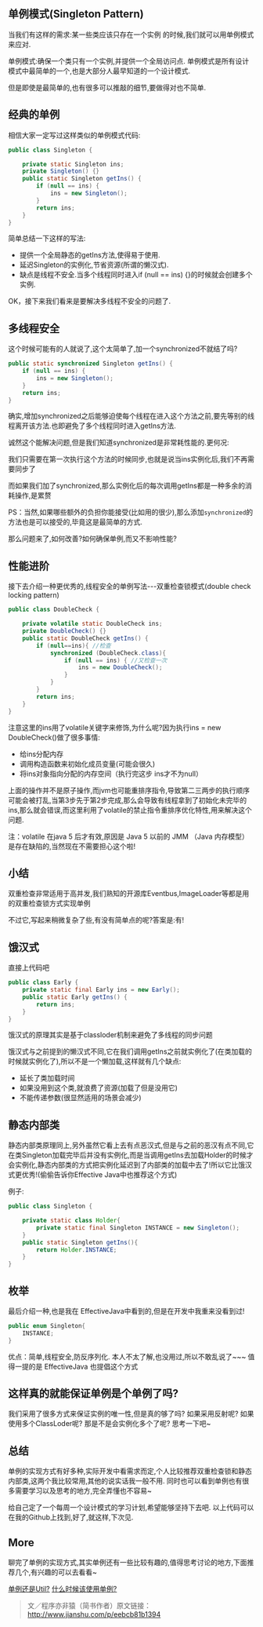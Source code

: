 ## **单例模式(Singleton Pattern)**
当我们有这样的需求:某一些类应该只存在一个实例 的时候,我们就可以用单例模式来应对.

单例模式:确保一个类只有一个实例,并提供一个全局访问点.
单例模式是所有设计模式中最简单的一个,也是大部分人最早知道的一个设计模式.

但是即使是最简单的,也有很多可以推敲的细节,要做得对也不简单.

## **经典的单例**
相信大家一定写过这样类似的单例模式代码:

```java
public class Singleton {

    private static Singleton ins;
    private Singleton() {}
    public static Singleton getIns() {
        if (null == ins) {
            ins = new Singleton();
        }
        return ins;
    }
}
```

简单总结一下这样的写法:

- 提供一个全局静态的getIns方法,使得易于使用.
- 延迟Singleton的实例化,节省资源(所谓的懒汉式).
- 缺点是线程不安全.当多个线程同时进入if (null == ins) {}的时候就会创建多个实例.

OK，接下来我们看来是要解决多线程不安全的问题了.

## **多线程安全**
这个时候可能有的人就说了,这个太简单了,加一个synchronized不就结了吗?

```java
public static synchronized Singleton getIns() {
    if (null == ins) {
        ins = new Singleton();
    }
    return ins;
}
```

确实,增加synchronized之后能够迫使每个线程在进入这个方法之前,要先等别的线程离开该方法.也即避免了多个线程同时进入getIns方法.

诚然这个能解决问题,但是我们知道synchronized是非常耗性能的.更何况:

我们只需要在第一次执行这个方法的时候同步,也就是说当ins实例化后,我们不再需要同步了

而如果我们加了synchronized,那么实例化后的每次调用getIns都是一种多余的消耗操作,是累赘

PS：当然,如果哪些额外的负担你能接受(比如用的很少),那么添加`synchronized`的方法也是可以接受的,毕竟这是最简单的方式.

那么问题来了,如何改善?如何确保单例,而又不影响性能?

## **性能进阶**
接下去介绍一种更优秀的,线程安全的单例写法---双重检查锁模式(double check locking pattern)

```java
public class DoubleCheck {

    private volatile static DoubleCheck ins;
    private DoubleCheck() {}
    public static DoubleCheck getIns() {
        if (null==ins){ //检查
            synchronized (DoubleCheck.class){
                if (null == ins) { //又检查一次
                    ins = new DoubleCheck();
                }
            }
        }
        return ins;
    }
}
```

注意这里的ins用了volatile关键字来修饰,为什么呢?因为执行ins = new DoubleCheck()做了很多事情:

- 给ins分配内存
- 调用构造函数来初始化成员变量(可能会很久)
- 将ins对象指向分配的内存空间（执行完这步 ins才不为null）

上面的操作并不是原子操作,而jvm也可能重排序指令,导致第二三两步的执行顺序可能会被打乱,当第3步先于第2步完成,那么会导致有线程拿到了初始化未完毕的ins,那么就会错误,而这里利用了volatile的禁止指令重排序优化特性,用来解决这个问题.

注：volatile 在java 5 后才有效,原因是 Java 5 以前的 JMM （Java 内存模型）是存在缺陷的,当然现在不需要担心这个啦!

## **小结**
双重检查非常适用于高并发,我们熟知的开源库Eventbus,ImageLoader等都是用的双重检查锁方式实现单例

不过它,写起来稍微复杂了些,有没有简单点的呢?答案是:有!

## **饿汉式**
直接上代码吧

```java
public class Early {
    private static final Early ins = new Early();
    public static Early getIns() {
        return ins;
    }
}
```

饿汉式的原理其实是基于classloder机制来避免了多线程的同步问题

饿汉式与之前提到的懒汉式不同,它在我们调用getIns之前就实例化了(在类加载的时候就实例化了),所以不是一个懒加载,这样就有几个缺点:

- 延长了类加载时间
- 如果没用到这个类,就浪费了资源(加载了但是没用它)
- 不能传递参数(很显然适用的场景会减少)

## **静态内部类**
静态内部类原理同上,另外虽然它看上去有点恶汉式,但是与之前的恶汉有点不同,它在类Singleton加载完毕后并没有实例化,而是当调用getIns去加载Holder的时候才会实例化,静态内部类的方式把实例化延迟到了内部类的加载中去了!所以它比饿汉式更优秀!(偷偷告诉你Effective Java中也推荐这个方式)

例子:

```java
public class Singleton {

    private static class Holder{
        private static final Singleton INSTANCE = new Singleton();
    }
    public static Singleton getIns(){
        return Holder.INSTANCE;
    }
}
```

## **枚举**
最后介绍一种,也是我在 EffectiveJava中看到的,但是在开发中我重来没看到过!

```java
public enum Singleton{
    INSTANCE;
}
```

优点：简单,线程安全,防反序列化.
本人不太了解,也没用过,所以不敢乱说了~~~
值得一提的是 EffectiveJava 也提倡这个方式

## **这样真的就能保证单例是个单例了吗?**
我们采用了很多方式来保证实例的唯一性,但是真的够了吗?
如果采用反射呢?
如果使用多个ClassLoder呢?
那是不是会实例化多个了呢?
思考一下吧~

## **总结**
单例的实现方式有好多种,实际开发中看需求而定,个人比较推荐双重检查锁和静态内部类,这两个我比较常用,其他的说实话我一般不用.
同时也可以看到单例也有很多需要学习以及思考的地方,完全弄懂也不容易~

给自己定了一个每周一个设计模式的学习计划,希望能够坚持下去吧.
以上代码可以在我的Github上找到,好了,就这样,下次见.

## More

聊完了单例的实现方式,其实单例还有一些比较有趣的,值得思考讨论的地方,下面推荐几个,有兴趣的可以去看看~

[单例还是Util?](http://stackoverflow.com/questions/5582881/singleton-and-static-utility-classes)
[什么时候该使用单例?](http://softwareengineering.stackexchange.com/questions/235527/when-to-use-a-singleton-and-when-to-use-a-static-class)

> 文／程序亦非猿（简书作者）原文链接：http://www.jianshu.com/p/eebcb81b1394
